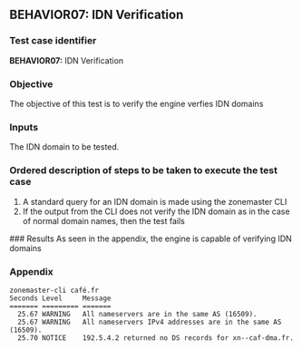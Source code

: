 ## BEHAVIOR07: IDN Verification 

### Test case identifier

**BEHAVIOR07:** IDN Verification 

### Objective 

The objective of this test is to verify the engine verfies IDN domains

### Inputs

The IDN domain to be tested.

### Ordered description of steps to be taken to execute the test case

1. A standard query for an IDN domain is made using the zonemaster CLI
2. If the output from the CLI does not verify the IDN domain as in the case of
normal domain names, then the test fails 

### Results
As seen in the appendix, the engine is capable of verifying IDN domains

### Appendix
``` 
zonemaster-cli café.fr
Seconds Level     Message
======= ========= =======
  25.67 WARNING   All nameservers are in the same AS (16509).
  25.67 WARNING   All nameservers IPv4 addresses are in the same AS (16509).
  25.70 NOTICE    192.5.4.2 returned no DS records for xn--caf-dma.fr.


